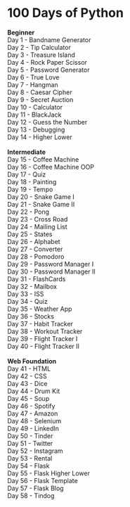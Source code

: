 # 100 Days of Python

**Beginner**\
Day 1 - Bandname Generator\
Day 2 - Tip Calculator\
Day 3 - Treasure Island\
Day 4 - Rock Paper Scissor\
Day 5 - Password Generator\
Day 6 - True Love\
Day 7 - Hangman\
Day 8 - Caesar Cipher\
Day 9 - Secret Auction\
Day 10 - Calculator\
Day 11 - BlackJack\
Day 12 - Guess the Number\
Day 13 - Debugging\
Day 14 - Higher Lower\
\
**Intermediate**\
Day 15 - Coffee Machine\
Day 16 - Coffee Machine OOP\
Day 17 - Quiz\
Day 18 - Painting\
Day 19 - Tempo\
Day 20 - Snake Game I\
Day 21 - Snake Game II\
Day 22 - Pong\
Day 23 - Cross Road\
Day 24 - Mailing List\
Day 25 - States\
Day 26 - Alphabet\
Day 27 - Converter\
Day 28 - Pomodoro\
Day 29 - Password Manager I\
Day 30 - Password Manager II\
Day 31 - FlashCards\
Day 32 - Mailbox\
Day 33 - ISS\
Day 34 - Quiz\
Day 35 - Weather App\
Day 36 - Stocks\
Day 37 - Habit Tracker\
Day 38 - Workout Tracker\
Day 39 - Flight Tracker I\
Day 40 - Flight Tracker II\
\
**Web Foundation**\
Day 41 - HTML\
Day 42 - CSS\
Day 43 - Dice\
Day 44 - Drum Kit\
Day 45 - Soup\
Day 46 - Spotify\
Day 47 - Amazon\
Day 48 - Selenium\
Day 49 - LinkedIn\
Day 50 - Tinder\
Day 51 - Twitter\
Day 52 - Instagram\
Day 53 - Rental\
Day 54 - Flask\
Day 55 - Flask Higher Lower\
Day 56 - Flask Template\
Day 57 - Flask Blog\
Day 58 - Tindog

